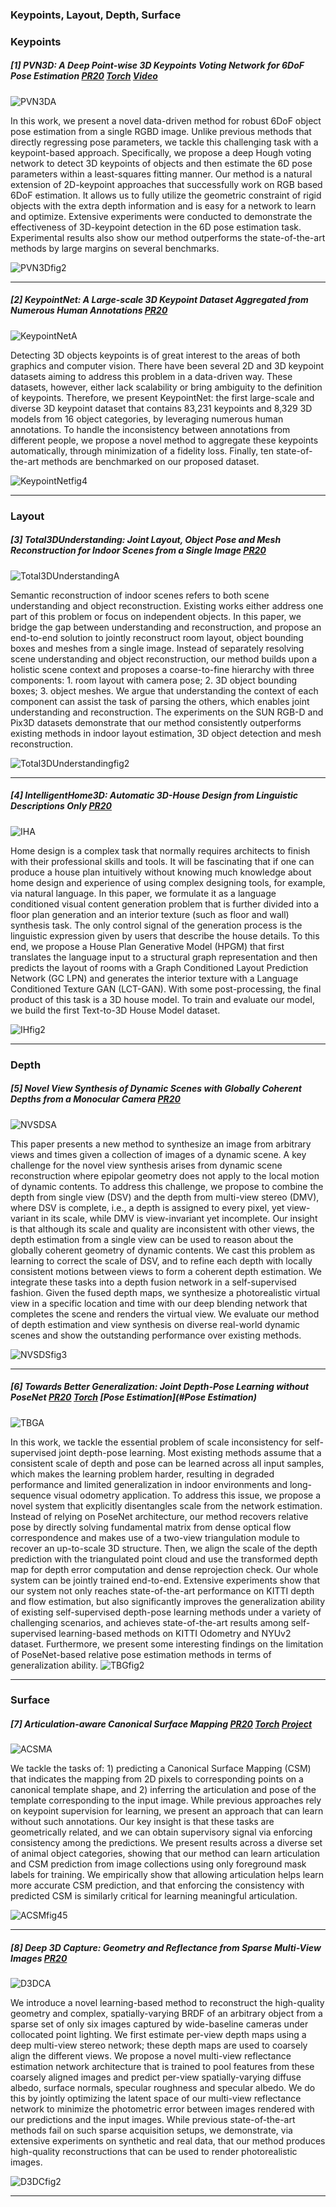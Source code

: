 

### Keypoints, Layout, Depth, Surface

### Keypoints

##### [1] PVN3D: A Deep Point-wise 3D Keypoints Voting Network for 6DoF Pose Estimation [PR20](https://arxiv.org/abs/1911.04231) [Torch](<https://github.com/ethnhe/PVN3D>) [Video](<https://www.bilibili.com/video/av89408773/>) 

![PVN3DA](https://github.com/Pan3D/Daily-Paper-CVPR20/blob/master/Keypoints%2C%20Layout%2C%20Depth%2C%20Surface/PVN3DA.png)

In this work, we present a novel data-driven method for robust 6DoF object pose estimation from a single RGBD image. Unlike previous methods that directly regressing pose parameters, we tackle this challenging task with a keypoint-based approach. Specifically, we propose a deep Hough voting network to detect 3D keypoints of objects and then estimate the 6D pose parameters within a least-squares fitting manner. Our method is a natural extension of 2D-keypoint approaches that successfully work on RGB based 6DoF estimation. It allows us to fully utilize the geometric constraint of rigid objects with the extra depth information and is easy for a network to learn and optimize. Extensive experiments were conducted to demonstrate the effectiveness of 3D-keypoint detection in the 6D pose estimation task. Experimental results also show our method outperforms the state-of-the-art methods by large margins on several benchmarks.

![PVN3Dfig2](https://github.com/Pan3D/Daily-Paper-CVPR20/blob/master/Keypoints%2C%20Layout%2C%20Depth%2C%20Surface//PVN3Dfig2.png)

---

##### [2] KeypointNet: A Large-scale 3D Keypoint Dataset Aggregated from Numerous Human Annotations [PR20](<https://arxiv.org/pdf/2002.12687.pdf>)

![KeypointNetA](https://github.com/Pan3D/Daily-Paper-CVPR20/blob/master/Keypoints%2C%20Layout%2C%20Depth%2C%20Surface/KeypointNetA.png)

Detecting 3D objects keypoints is of great interest to the areas of both graphics and computer vision. There have been several 2D and 3D keypoint datasets aiming to address this problem in a data-driven way. These datasets, however, either lack scalability or bring ambiguity to the definition of keypoints. Therefore, we present KeypointNet: the first large-scale and diverse 3D keypoint dataset that contains 83,231 keypoints and 8,329 3D models from 16 object categories, by leveraging numerous human annotations. To handle the inconsistency between annotations from different people, we propose a novel method to aggregate these keypoints automatically, through minimization of a fidelity loss. Finally, ten state-of-the-art methods are benchmarked on our proposed dataset.

![KeypointNetfig4](https://github.com/Pan3D/Daily-Paper-CVPR20/blob/master/Keypoints%2C%20Layout%2C%20Depth%2C%20Surface/KeypointNetfig4.png)

------

### Layout

##### [3] Total3DUnderstanding: Joint Layout, Object Pose and Mesh Reconstruction  for Indoor Scenes from a Single Image [PR20](<https://arxiv.org/pdf/2002.12212.pdf>) 

![Total3DUnderstandingA](https://github.com/Pan3D/Daily-Paper-CVPR20/blob/master/Keypoints%2C%20Layout%2C%20Depth%2C%20Surface/Total3DUnderstandingA.png)

Semantic reconstruction of indoor scenes refers to both scene understanding and object reconstruction. Existing works either address one part of this problem or focus on independent objects. In this paper, we bridge the gap between understanding and reconstruction, and propose an end-to-end solution to jointly reconstruct room layout, object bounding boxes and meshes from a single image. Instead of separately resolving scene understanding and object reconstruction, our method builds upon a holistic scene context and proposes a coarse-to-fine hierarchy with three components: 1. room layout with camera pose; 2. 3D object bounding boxes; 3. object meshes. We argue that understanding the context of each component can assist the task of parsing the others, which enables joint understanding and reconstruction. The experiments on the SUN RGB-D and Pix3D datasets demonstrate that our method consistently outperforms existing methods in indoor layout estimation, 3D object detection and mesh reconstruction.

![Total3DUnderstandingfig2](https://github.com/Pan3D/Daily-Paper-CVPR20/blob/master/Keypoints%2C%20Layout%2C%20Depth%2C%20Surface/Total3DUnderstandingfig2.png)

---

##### [4] IntelligentHome3D: Automatic 3D-House Design from Linguistic Descriptions Only [PR20](<https://arxiv.org/pdf/2003.00397.pdf>) 

![IHA](https://github.com/Pan3D/Daily-Paper-CVPR20/blob/master/Keypoints%2C%20Layout%2C%20Depth%2C%20Surface/IHA.png)

Home design is a complex task that normally requires architects to finish with their professional skills and tools. It will be fascinating that if one can produce a house plan intuitively without knowing much knowledge about home design and experience of using complex designing tools, for example, via natural language. In this paper, we formulate it as a language conditioned visual content generation problem that is further divided into a floor plan generation and an interior texture (such as floor and wall) synthesis task. The only control signal of the generation process is the linguistic expression given by users that describe the house details. To this end, we propose a House Plan Generative Model (HPGM) that first translates the language input to a structural graph representation and then predicts the layout of rooms with a Graph Conditioned Layout Prediction Network (GC LPN) and generates the interior texture with a Language Conditioned Texture GAN (LCT-GAN). With some post-processing, the final product of this task is a 3D house model. To train and evaluate our model, we build the first Text-to-3D House Model dataset.

![IHfig2](https://github.com/Pan3D/Daily-Paper-CVPR20/blob/master/Keypoints%2C%20Layout%2C%20Depth%2C%20Surface/IHfig2.png)

------

### Depth

##### [5] Novel View Synthesis of Dynamic Scenes with Globally Coherent Depths from a Monocular Camera [PR20](https://arxiv.org/pdf/2004.01294.pdf) 

![NVSDSA](https://github.com/Pan3D/Daily-Paper-CVPR20/blob/master/Keypoints%2C%20Layout%2C%20Depth%2C%20Surface/NVSDSA.png)

This paper presents a new method to synthesize an image from arbitrary views and times given a collection of images of a dynamic scene. A key challenge for the novel view synthesis arises from dynamic scene reconstruction where epipolar geometry does not apply to the local motion of dynamic contents. To address this challenge, we propose to combine the depth from single view (DSV) and the depth from multi-view stereo (DMV), where DSV is complete, i.e., a depth is assigned to every pixel, yet view-variant in its scale, while DMV is view-invariant yet incomplete. Our insight is that although its scale and quality are inconsistent with other views, the depth estimation from a single view can be used to reason about the globally coherent geometry of dynamic contents. We cast this problem as learning to correct the scale of DSV, and to refine each depth with locally consistent motions between views to form a coherent depth estimation. We integrate these tasks into a depth fusion network in a self-supervised fashion. Given the fused depth maps, we synthesize a photorealistic virtual view in a specific location and time with our deep blending network that completes the scene and renders the virtual view. We evaluate our method of depth estimation and view synthesis on diverse real-world dynamic scenes and show the outstanding performance over existing methods.

![NVSDSfig3](https://github.com/Pan3D/Daily-Paper-CVPR20/blob/master/Keypoints%2C%20Layout%2C%20Depth%2C%20Surface/NVSDSfig3.png)

----

##### [6] Towards Better Generalization: Joint Depth-Pose Learning without PoseNet [PR20](https://arxiv.org/pdf/2004.01314.pdf) [Torch](https://github.com/B1ueber2y/TrianFlow) [Pose Estimation](#Pose Estimation)

![TBGA](https://github.com/Pan3D/Daily-Paper-CVPR20/blob/master/Keypoints%2C%20Layout%2C%20Depth%2C%20Surface/TBGA.png)

In this work, we tackle the essential problem of scale inconsistency for self-supervised joint depth-pose learning. Most existing methods assume that a consistent scale of depth and pose can be learned across all input samples, which makes the learning problem harder, resulting in degraded performance and limited generalization in indoor environments and long-sequence visual odometry application. To address this issue, we propose a novel system that explicitly disentangles scale from the network estimation. Instead of relying on PoseNet architecture, our method recovers relative pose by directly solving fundamental matrix from dense optical flow correspondence and makes use of a two-view triangulation module to recover an up-to-scale 3D structure. Then, we align the scale of the depth prediction with the triangulated point cloud and use the transformed depth map for depth error computation and dense reprojection check. Our whole system can be jointly trained end-to-end. Extensive experiments show that our system not only reaches state-of-the-art performance on KITTI depth and flow estimation, but also significantly improves the generalization ability of existing self-supervised depth-pose learning methods under a variety of challenging scenarios, and achieves state-of-the-art results among self-supervised learning-based methods on KITTI Odometry and NYUv2 dataset. Furthermore, we present some interesting findings on the limitation of PoseNet-based relative pose estimation methods in terms of generalization ability. ![TBGfig2](https://github.com/Pan3D/Daily-Paper-CVPR20/blob/master/Keypoints%2C%20Layout%2C%20Depth%2C%20Surface/TBGfig2.png)

------

### Surface

##### [7] Articulation-aware Canonical Surface Mapping [PR20](https://arxiv.org/pdf/2004.00614.pdf) [Torch](https://github.com/nileshkulkarni/acsm/) [Project](https://nileshkulkarni.github.io/acsm/) 

![ACSMA](https://github.com/Pan3D/Daily-Paper-CVPR20/blob/master/Keypoints%2C%20Layout%2C%20Depth%2C%20Surface/ACSMA.png)

We tackle the tasks of: 1) predicting a Canonical Surface Mapping (CSM) that indicates the mapping from 2D pixels to corresponding points on a canonical template shape, and 2) inferring the articulation and pose of the template corresponding to the input image. While previous approaches rely on keypoint supervision for learning, we present an approach that can learn without such annotations. Our key insight is that these tasks are geometrically related, and we can obtain supervisory signal via enforcing consistency among the predictions. We present results across a diverse set of animal object categories, showing that our method can learn articulation and CSM prediction from image collections using only foreground mask labels for training. We empirically show that allowing articulation helps learn more accurate CSM prediction, and that enforcing the consistency with predicted CSM is similarly critical for learning meaningful articulation.

![ACSMfig45](https://github.com/Pan3D/Daily-Paper-CVPR20/blob/master/Keypoints%2C%20Layout%2C%20Depth%2C%20Surface/ACSMfig45.png)

---

##### [8] Deep 3D Capture: Geometry and Reflectance from Sparse Multi-View Images [PR20](https://arxiv.org/pdf/2003.12642.pdf) 

![D3DCA](https://github.com/Pan3D/Daily-Paper-CVPR20/blob/master/Keypoints%2C%20Layout%2C%20Depth%2C%20Surface/D3DCA.png)

We introduce a novel learning-based method to reconstruct the high-quality geometry and complex, spatially-varying BRDF of an arbitrary object from a sparse set of only six images captured by wide-baseline cameras under collocated point lighting. We first estimate per-view depth maps using a deep multi-view stereo network; these depth maps are used to coarsely align the different views. We propose a novel multi-view reflectance estimation network architecture that is trained to pool features from these coarsely aligned images and predict per-view spatially-varying diffuse albedo, surface normals, specular roughness and specular albedo. We do this by jointly optimizing the latent space of our multi-view reflectance network to minimize the photometric error between images rendered with our predictions and the input images. While previous state-of-the-art methods fail on such sparse acquisition setups, we demonstrate, via extensive experiments on synthetic and real data, that our method produces high-quality reconstructions that can be used to render photorealistic images.

![D3DCfig2](https://github.com/Pan3D/Daily-Paper-CVPR20/blob/master/Keypoints%2C%20Layout%2C%20Depth%2C%20Surface/D3DCfig2.png)

------

